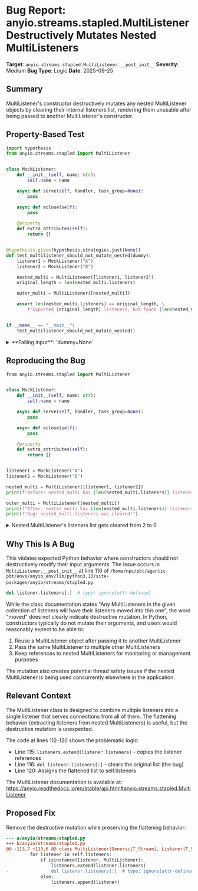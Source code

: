 # Bug Report: anyio.streams.stapled.MultiListener Destructively Mutates Nested MultiListeners

**Target**: `anyio.streams.stapled.MultiListener.__post_init__`
**Severity**: Medium
**Bug Type**: Logic
**Date**: 2025-09-25

## Summary

MultiListener's constructor destructively mutates any nested MultiListener objects by clearing their internal listeners list, rendering them unusable after being passed to another MultiListener's constructor.

## Property-Based Test

```python
import hypothesis
from anyio.streams.stapled import MultiListener


class MockListener:
    def __init__(self, name: str):
        self.name = name

    async def serve(self, handler, task_group=None):
        pass

    async def aclose(self):
        pass

    @property
    def extra_attributes(self):
        return {}


@hypothesis.given(hypothesis.strategies.just(None))
def test_multilistener_should_not_mutate_nested(dummy):
    listener1 = MockListener("A")
    listener2 = MockListener("B")

    nested_multi = MultiListener([listener1, listener2])
    original_length = len(nested_multi.listeners)

    outer_multi = MultiListener([nested_multi])

    assert len(nested_multi.listeners) == original_length, \
        f"Expected {original_length} listeners, but found {len(nested_multi.listeners)}"


if __name__ == "__main__":
    test_multilistener_should_not_mutate_nested()
```

<details>

<summary>
**Failing input**: `dummy=None`
</summary>
```
Traceback (most recent call last):
  File "/home/npc/pbt/agentic-pbt/worker_/63/hypo.py", line 35, in <module>
    test_multilistener_should_not_mutate_nested()
    ~~~~~~~~~~~~~~~~~~~~~~~~~~~~~~~~~~~~~~~~~~~^^
  File "/home/npc/pbt/agentic-pbt/worker_/63/hypo.py", line 21, in test_multilistener_should_not_mutate_nested
    def test_multilistener_should_not_mutate_nested(dummy):
                   ^^^
  File "/home/npc/miniconda/lib/python3.13/site-packages/hypothesis/core.py", line 2124, in wrapped_test
    raise the_error_hypothesis_found
  File "/home/npc/pbt/agentic-pbt/worker_/63/hypo.py", line 30, in test_multilistener_should_not_mutate_nested
    assert len(nested_multi.listeners) == original_length, \
           ^^^^^^^^^^^^^^^^^^^^^^^^^^^^^^^^^^^^^^^^^^^^^^
AssertionError: Expected 2 listeners, but found 0
Falsifying example: test_multilistener_should_not_mutate_nested(
    dummy=None,
)
```
</details>

## Reproducing the Bug

```python
from anyio.streams.stapled import MultiListener


class MockListener:
    def __init__(self, name: str):
        self.name = name

    async def serve(self, handler, task_group=None):
        pass

    async def aclose(self):
        pass

    @property
    def extra_attributes(self):
        return {}


listener1 = MockListener("A")
listener2 = MockListener("B")

nested_multi = MultiListener([listener1, listener2])
print(f"Before: nested_multi has {len(nested_multi.listeners)} listeners")

outer_multi = MultiListener([nested_multi])
print(f"After: nested_multi has {len(nested_multi.listeners)} listeners")
print(f"Bug: nested_multi.listeners was cleared!")
```

<details>

<summary>
Nested MultiListener's listeners list gets cleared from 2 to 0
</summary>
```
Before: nested_multi has 2 listeners
After: nested_multi has 0 listeners
Bug: nested_multi.listeners was cleared!
```
</details>

## Why This Is A Bug

This violates expected Python behavior where constructors should not destructively modify their input arguments. The issue occurs in `MultiListener.__post_init__` at line 116 of `/home/npc/pbt/agentic-pbt/envs/anyio_env/lib/python3.13/site-packages/anyio/streams/stapled.py`:

```python
del listener.listeners[:]  # type: ignore[attr-defined]
```

While the class documentation states "Any MultiListeners in the given collection of listeners will have their listeners moved into this one", the word "moved" does not clearly indicate destructive mutation. In Python, constructors typically do not mutate their arguments, and users would reasonably expect to be able to:

1. Reuse a MultiListener object after passing it to another MultiListener
2. Pass the same MultiListener to multiple other MultiListeners
3. Keep references to nested MultiListeners for monitoring or management purposes

The mutation also creates potential thread safety issues if the nested MultiListener is being used concurrently elsewhere in the application.

## Relevant Context

The MultiListener class is designed to combine multiple listeners into a single listener that serves connections from all of them. The flattening behavior (extracting listeners from nested MultiListeners) is useful, but the destructive mutation is unexpected.

The code at lines 112-120 shows the problematic logic:
- Line 115: `listeners.extend(listener.listeners)` - copies the listener references
- Line 116: `del listener.listeners[:]` - clears the original list (the bug)
- Line 120: Assigns the flattened list to self.listeners

The MultiListener documentation is available at: https://anyio.readthedocs.io/en/stable/api.html#anyio.streams.stapled.MultiListener

## Proposed Fix

Remove the destructive mutation while preserving the flattening behavior:

```diff
--- a/anyio/streams/stapled.py
+++ b/anyio/streams/stapled.py
@@ -113,7 +113,6 @@ class MultiListener(Generic[T_Stream], Listener[T_Stream]):
         for listener in self.listeners:
             if isinstance(listener, MultiListener):
                 listeners.extend(listener.listeners)
-                del listener.listeners[:]  # type: ignore[attr-defined]
             else:
                 listeners.append(listener)
```